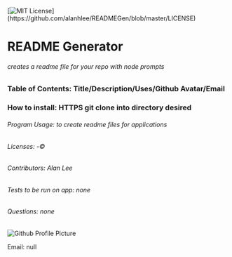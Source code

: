 
[![MIT License](https://img.shields.io/apm/l/atomic-design-ui.svg?)](https://github.com/alanhlee/READMEGen/blob/master/LICENSE)
# README Generator

###### creates a readme file for your repo with node prompts

### Table of Contents: Title/Description/Uses/Github Avatar/Email

### How to install: HTTPS git clone into directory desired

###### Program Usage: to create readme files for applications
###### Licenses: -©
###### Contributors: Alan Lee
###### Tests to be run on app: none
###### Questions: none

![Github Profile Picture](https://avatars0.githubusercontent.com/u/55564982?v=4)

Email: null
